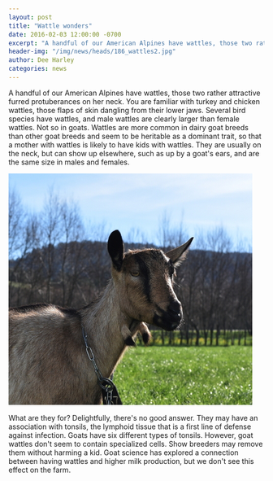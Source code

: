 ```yaml
---
layout: post
title: "Wattle wonders"
date: 2016-02-03 12:00:00 -0700
excerpt: "A handful of our American Alpines have wattles, those two rather attractive furred protuberances on her neck. You ..."
header-img: "/img/news/heads/186_wattles2.jpg"
author: Dee Harley
categories: news
---
```

A handful of our American Alpines have wattles, those two rather
attractive furred protuberances on her neck. You are familiar with
turkey and chicken wattles, those flaps of skin dangling from their
lower jaws. Several bird species have wattles, and male wattles are
clearly larger than female wattles. Not so in goats. Wattles are more
common in dairy goat breeds than other goat breeds and seem to be
heritable as a dominant trait, so that a mother with wattles is likely
to have kids with wattles. They are usually on the neck, but can show
up elsewhere, such as up by a goat's ears, and are the same size in
males and females.

![image](/img/news/186_wattles.jpg)

What are they for? Delightfully, there's no good answer. They may have
an association with tonsils, the lymphoid tissue that is a first line
of defense against infection. Goats have six different types of
tonsils. However, goat wattles don't seem to contain specialized
cells. Show breeders may remove them without harming a kid. Goat
science has explored a connection between having wattles and higher
milk production, but we don't see this effect on the farm.

